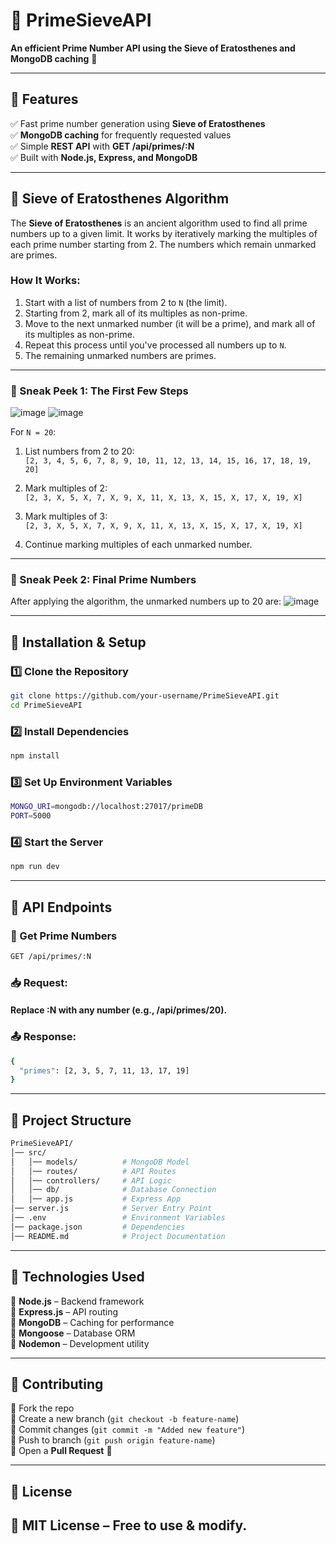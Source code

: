 # 📌 PrimeSieveAPI  
**An efficient Prime Number API using the Sieve of Eratosthenes and MongoDB caching** 🚀  

---

## 🔹 Features  
✅ Fast prime number generation using **Sieve of Eratosthenes**  
✅ **MongoDB caching** for frequently requested values  
✅ Simple **REST API** with **GET /api/primes/:N**  
✅ Built with **Node.js, Express, and MongoDB**  

---

## 🔹 Sieve of Eratosthenes Algorithm

The **Sieve of Eratosthenes** is an ancient algorithm used to find all prime numbers up to a given limit. It works by iteratively marking the multiples of each prime number starting from 2. The numbers which remain unmarked are primes.

### How It Works:
1. Start with a list of numbers from 2 to `N` (the limit).
2. Starting from 2, mark all of its multiples as non-prime.
3. Move to the next unmarked number (it will be a prime), and mark all of its multiples as non-prime.
4. Repeat this process until you've processed all numbers up to `N`.
5. The remaining unmarked numbers are primes.

---

### 🧐 Sneak Peek 1: The First Few Steps
![image](https://github.com/user-attachments/assets/63054ea0-1325-49f2-aebe-21b427af1aa9)
![image](https://github.com/user-attachments/assets/89e57dcc-252a-49b6-8402-f0935791f76f)


For `N = 20`:

1. List numbers from 2 to 20:  
   `[2, 3, 4, 5, 6, 7, 8, 9, 10, 11, 12, 13, 14, 15, 16, 17, 18, 19, 20]`
   
2. Mark multiples of 2:  
   `[2, 3, X, 5, X, 7, X, 9, X, 11, X, 13, X, 15, X, 17, X, 19, X]`

3. Mark multiples of 3:  
   `[2, 3, X, 5, X, 7, X, 9, X, 11, X, 13, X, 15, X, 17, X, 19, X]`

4. Continue marking multiples of each unmarked number.

---

### 🧐 Sneak Peek 2: Final Prime Numbers

After applying the algorithm, the unmarked numbers up to 20 are:
![image](https://github.com/user-attachments/assets/c8e30a58-091d-48eb-b7c1-dc86765981d8)

---

## 🚀 Installation & Setup  

### 1️⃣ Clone the Repository  
```sh
git clone https://github.com/your-username/PrimeSieveAPI.git
cd PrimeSieveAPI
```
### 2️⃣ Install Dependencies
```sh
npm install
```
### 3️⃣ Set Up Environment Variables
```sh
MONGO_URI=mongodb://localhost:27017/primeDB
PORT=5000
```
### 4️⃣ Start the Server
```sh
npm run dev
```

---
## 🔹 API Endpoints
### 📌 Get Prime Numbers
```sh
GET /api/primes/:N
```
### 📥 Request:
#### Replace :N with any number (e.g., /api/primes/20).
### 📤 Response:
```sh
{
  "primes": [2, 3, 5, 7, 11, 13, 17, 19]
}
```
---
## 🔹 Project Structure
```sh
PrimeSieveAPI/
│── src/
│   │── models/          # MongoDB Model
│   │── routes/          # API Routes
│   │── controllers/     # API Logic
│   │── db/              # Database Connection
│   │── app.js           # Express App
│── server.js            # Server Entry Point
│── .env                 # Environment Variables
│── package.json         # Dependencies
│── README.md            # Project Documentation
```
---
## 🔹 Technologies Used  
🚀 **Node.js** – Backend framework  
🚀 **Express.js** – API routing  
🚀 **MongoDB** – Caching for performance  
🚀 **Mongoose** – Database ORM  
🚀 **Nodemon** – Development utility  

---

## 🔹 Contributing  
🔹 Fork the repo  
🔹 Create a new branch (`git checkout -b feature-name`)  
🔹 Commit changes (`git commit -m "Added new feature"`)  
🔹 Push to branch (`git push origin feature-name`)  
🔹 Open a **Pull Request** 🚀  

---

## 🔹 License  
📜 **MIT License** – Free to use & modify.  
---
